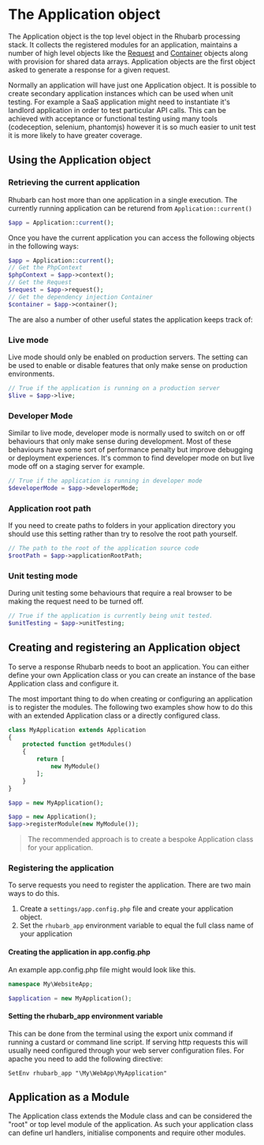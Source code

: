 The Application object
======================

The Application object is the top level object in the Rhubarb processing stack. It collects the registered modules
for an application, maintains a number of high level objects like the [Request](request) and
[Container](dependency-injection) objects along with provision for shared data arrays. Application objects
are the first object asked to generate a response for a given request.

Normally an application will have just one Application object. It is possible to create secondary application
instances which can be used when unit testing. For example a SaaS application might need to instantiate it's
landlord application in order to test particular API calls. This can be achieved with acceptance or functional
testing using many tools (codeception, selenium, phantomjs) however it is so much easier to unit test it
is more likely to have greater coverage.

## Using the Application object

### Retrieving the current application

Rhubarb can host more than one application in a single execution. The currently running application can be
returend from `Application::current()`

``` php
$app = Application::current();
```

Once you have the current application you can access the following objects in the following ways:

``` php
$app = Application::current();
// Get the PhpContext
$phpContext = $app->context();
// Get the Request
$request = $app->request();
// Get the dependency injection Container
$container = $app->container();
```

The are also a number of other useful states the application keeps track of:

### Live mode

Live mode should only be enabled on production servers. The setting can be used to enable or disable
features that only make sense on production environments.

``` php
// True if the application is running on a production server
$live = $app->live;
```

### Developer Mode

Similar to live mode, developer mode is normally used to switch on or off behaviours that only make sense
during development. Most of these behaviours have some sort of performance penalty but improve debugging or
deployment experiences. It's common to find developer mode on but live mode off on a staging server for example.

``` php
// True if the application is running in developer mode
$developerMode = $app->developerMode;
```

### Application root path

If you need to create paths to folders in your application directory you should use this setting rather than
try to resolve the root path yourself.

``` php
// The path to the root of the application source code
$rootPath = $app->applicationRootPath;
```

### Unit testing mode

During unit testing some behaviours that require a real browser to be making the request need to be turned off.

``` php
// True if the application is currently being unit tested.
$unitTesting = $app->unitTesting;
```

## Creating and registering an Application object

To serve a response Rhubarb needs to boot an application. You can either define your own Application class
or you can create an instance of the base Application class and configure it.

The most important thing to do when creating or configuring an application is to register the modules. The following
two examples show how to do this with an extended Application class or a directly configured class.

``` php
class MyApplication extends Application
{
    protected function getModules()
    {
        return [
            new MyModule()
        ];
    }
}

$app = new MyApplication();
```

``` php
$app = new Application();
$app->registerModule(new MyModule());
```

> The recommended approach is to create a bespoke Application class for your application.

### Registering the application

To serve requests you need to register the application. There are two main ways to do this.

1. Create a `settings/app.config.php` file and create your application object.
2. Set the `rhubarb_app` environment variable to equal the full class name of your application

#### Creating the application in app.config.php

An example app.config.php file might would look like this.

``` php
namespace My\WebsiteApp;

$application = new MyApplication();
```

#### Setting the rhubarb_app environment variable

This can be done from the terminal using the export unix command if running a custard or command line script. If
serving http requests this will usually need configured through your web server configuration files. For apache
you need to add the following directive:

```
SetEnv rhubarb_app "\My\WebApp\MyApplication"
```

## Application as a Module

The Application class extends the Module class and can be considered the "root" or top level module of the
application. As such your application class can define url handlers, initialise components and require other
modules.